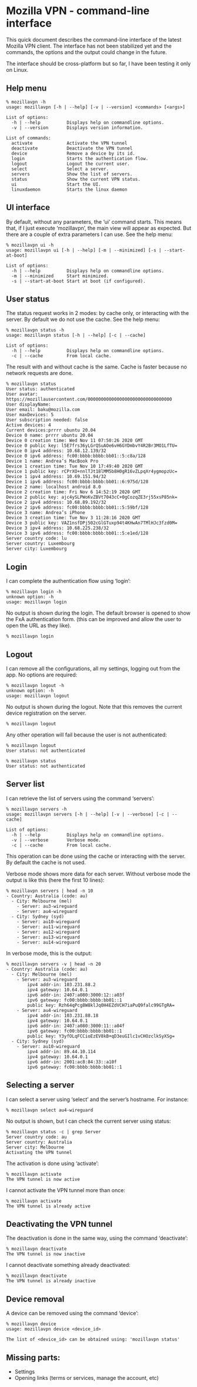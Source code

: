 # Mozilla VPN - command-line interface

This quick document describes the command-line interface of the latest Mozilla
VPN client. The interface has not been stabilized yet and the commands, the
options and the output could change in the future.

The interface should be cross-platform but so far, I have been testing it only
on Linux.

## Help menu

```
% mozillavpn -h
usage: mozillavpn [-h | --help] [-v | --version] <commands> [<args>]

List of options:
  -h | --help          Displays help on commandline options.
  -v | --version       Displays version information.

List of commands:
  activate             Activate the VPN tunnel
  deactivate           Deactivate the VPN tunnel
  device               Remove a device by its id.
  login                Starts the authentication flow.
  logout               Logout the current user.
  select               Select a server.
  servers              Show the list of servers.
  status               Show the current VPN status.
  ui                   Start the UI.
  linuxdaemon          Starts the linux daemon
```

## UI interface

By default, without any parameters, the ‘ui’ command starts. This means that,
if I just execute ‘mozillavpn’, the main view will appear as expected. But
there are a couple of extra parameters I can use. See the help menu:

```
% mozillavpn ui -h
usage: mozillavpn ui [-h | --help] [-m | --minimized] [-s | --start-at-boot]

List of options:
  -h | --help          Displays help on commandline options.
  -m | --minimized     Start minimized.
  -s | --start-at-boot Start at boot (if configured).
```

## User status

The status request works in 2 modes: by cache only, or interacting with the
server. By default we do not use the cache. See the help menu:

```
% mozillavpn status -h
usage: mozillavpn status [-h | --help] [-c | --cache]

List of options:
  -h | --help          Displays help on commandline options.
  -c | --cache         From local cache.
```

The result with and without cache is the same. Cache is faster because no
network requests are done.

```
% mozillavpn status
User status: authenticated
User avatar: https://mozillausercontent.com/00000000000000000000000000000000
User displayName:
User email: baku@mozilla.com
User maxDevices: 5
User subscription needed: false
Active devices: 4
Current devices:prrrr ubuntu 20.04
Device 0 name: prrrr ubuntu 20.04
Device 0 creation time: Wed Nov 11 07:50:26 2020 GMT
Device 0 public key: l5E7frs36yLGrQSuAOe6vH6GYDmbvY4R2Br3MO1LfTU=
Device 0 ipv4 address: 10.68.12.139/32
Device 0 ipv6 address: fc00:bbbb:bbbb:bb01::5:c8a/128
Device 1 name: Andrea’s MacBook Pro
Device 1 creation time: Tue Nov 10 17:49:40 2020 GMT
Device 1 public key: rCPrXO+nnlTJt18lMM5b8H0gR16vZLpqXr4ygmopzUc=
Device 1 ipv4 address: 10.69.151.94/32
Device 1 ipv6 address: fc00:bbbb:bbbb:bb01::6:975d/128
Device 2 name: localhost android 8.0
Device 2 creation time: Fri Nov 6 14:52:19 2020 GMT
Device 2 public key: ajc4ySLPWoKvZBVt7043cC+0gCozqZE3rj55xsP85nk=
Device 2 ipv4 address: 10.68.89.192/32
Device 2 ipv6 address: fc00:bbbb:bbbb:bb01::5:59bf/128
Device 3 name: Andrea’s iPhone
Device 3 creation time: Tue Nov 3 11:28:16 2020 GMT
Device 3 public key: VAZ1nsfDPj502cGlGTuxp94t4KHwAn7TMlHJc3fzd0M=
Device 3 ipv4 address: 10.68.225.238/32
Device 3 ipv6 address: fc00:bbbb:bbbb:bb01::5:e1ed/128
Server country code: lu
Server country: Luxembourg
Server city: Luxembourg
```

## Login

I can complete the authentication flow using ‘login’:

```
% mozillavpn login -h
unknown option: -h
usage: mozillavpn login
```

No output is shown during the login. The default browser is opened to show the
FxA authentication form. (this can be improved and allow the user to open the
URL as they like).

```
% mozillavpn login
```

## Logout

I can remove all the configurations, all my settings, logging out from the app.
No options are required:

```
% mozillavpn logout -h
unknown option: -h
usage: mozillavpn logout
```

No output is shown during the logout. Note that this removes the current device
registration on the server.

```
% mozillavpn logout
```

Any other operation will fail because the user is not authenticated:

```
% mozillavpn logout
User status: not authenticated

% mozillavpn status
User status: not authenticated
```

## Server list

I can retrieve the list of servers using the command ‘servers’:

```
% mozillavpn servers -h
usage: mozillavpn servers [-h | --help] [-v | --verbose] [-c | --cache]

List of options:
  -h | --help          Displays help on commandline options.
  -v | --verbose       Verbose mode.
  -c | --cache         From local cache.
```

This operation can be done using the cache or interacting with the server. By
default the cache is not used.

Verbose mode shows more data for each server. Without verbose mode the output
is like this (here the first 10 lines):

```
% mozillavpn servers | head -n 10
- Country: Australia (code: au)
  - City: Melbourne (mel)
    - Server: au3-wireguard
    - Server: au4-wireguard
  - City: Sydney (syd)
    - Server: au10-wireguard
    - Server: au11-wireguard
    - Server: au12-wireguard
    - Server: au13-wireguard
    - Server: au14-wireguard
```

In verbose mode, this is the output:

```
% mozillavpn servers -v | head -n 20
- Country: Australia (code: au)
  - City: Melbourne (mel)
    - Server: au3-wireguard
        ipv4 addr-in: 103.231.88.2
        ipv4 gateway: 10.64.0.1
        ipv6 addr-in: 2407:a080:3000:12::a03f
        ipv6 gateway: fc00:bbbb:bbbb:bb01::1
        public key: Rzh64qPcg8W8klJq0H4EZdVCH7iaPuQ9falc99GTgRA=
    - Server: au4-wireguard
        ipv4 addr-in: 103.231.88.18
        ipv4 gateway: 10.64.0.1
        ipv6 addr-in: 2407:a080:3000:11::a04f
        ipv6 gateway: fc00:bbbb:bbbb:bb01::1
        public key: Y3yfOLqFCCioEzEV8kB+qD3euGIlc1vCHOzclkSyXSg=
  - City: Sydney (syd)
    - Server: au10-wireguard
        ipv4 addr-in: 89.44.10.114
        ipv4 gateway: 10.64.0.1
        ipv6 addr-in: 2001:ac8:84:33::a10f
        ipv6 gateway: fc00:bbbb:bbbb:bb01::1
```

## Selecting a server

I can select a server using ‘select’ and the server’s hostname. For instance:

```
% mozillavpn select au4-wireguard
```

No output is shown, but I can check the current server using status:

```
% mozillavpn status -c | grep Server
Server country code: au
Server country: Australia
Server city: Melbourne
Activating the VPN tunnel
```

The activation is done using ‘activate’:

```
% mozillavpn activate
The VPN tunnel is now active
```

I cannot activate the VPN tunnel more than once:

```
% mozillavpn activate
The VPN tunnel is already active
```

## Deactivating the VPN tunnel

The deactivation is done in the same way, using the command ‘deactivate’:

```
% mozillavpn deactivate
The VPN tunnel is now inactive
```

I cannot deactivate something already deactivated:

```
% mozillavpn deactivate
The VPN tunnel is already inactive
```

## Device removal

A device can be removed using the command ‘device’:

```
% mozillavpn device        
usage: mozillavpn device <device_id>

The list of <device_id> can be obtained using: 'mozillavpn status'
```

## Missing parts:

- Settings
- Opening links (terms or services, manage the account, etc)
